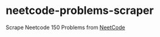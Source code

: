 # neetcode-problems-scraper

Scrape Neetcode 150 Problems from [NeetCode](https://neetcode.io/pratice)
